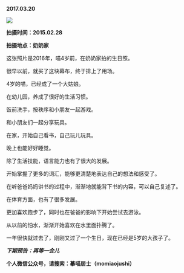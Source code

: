 
          
**2017.03.20**

![](http://imglf2.nosdn.127.net/img/d0hUYXlVcm12VTJBK2lSeFQ5YldYUXcrQjR6ZUR2NjY0NHVtQ1BKaUJmOD0.jpg)


**拍摄时间：2015.02.28**

**拍摄地点：奶奶家**

这张照片是2016年，喵4岁前，在奶奶家拍的生日照。

很早以前，就买了这块幕布，终于排上了用场。

4岁的喵，已经成了一个大姑娘。

在幼儿园，养成了很好的生活习惯。

饭前洗手，按秩序和小朋友一起游戏。

和小朋友们一起分享玩具。

在家，开始自己看书，自己玩儿玩具。

晚上也能好好睡觉。

除了生活技能，语言能力也有了很大的发展。

开始掌握了更多的词汇，能够更清楚地表达自己的想法和感受了。

在听爸爸妈妈讲书的过程中，渐渐地就能背下书的内容，可以自己复述了。

在体育方面，也有了很多发展。

更加喜欢跑步了，同时也在爸爸的影响下开始尝试去游泳。

从以前的怕水，渐渐开始喜欢在水里面扑腾了。

一年很快就过去了，刚刚又过了一个生日，现在已经是5岁的大孩子了。


***下期预告：再等一会儿***


**个人微信公众号，请搜索：摹喵居士（momiaojushi）**

        